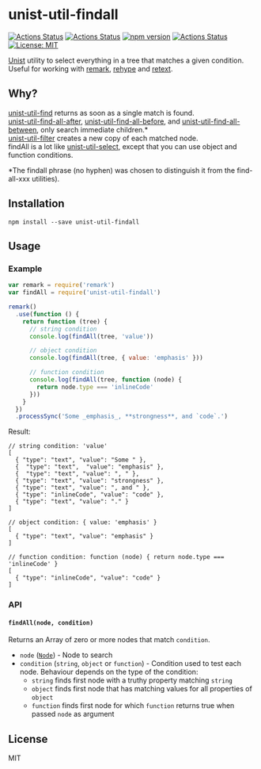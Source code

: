 # unist-util-findall
[![Actions Status](https://github.com/pcafstockf/unist-util-findall/workflows/CI/badge.svg)](https://github.com/pcafstockf/unist-util-findall/actions)
[![Actions Status](https://github.com/pcafstockf/unist-util-findall/workflows/NPM%20Publish/badge.svg)](https://github.com/pcafstockf/unist-util-findall/actions)
[![npm version](https://badge.fury.io/js/unist-util-findall.svg)](https://badge.fury.io/js/unist-util-findall)
[![Actions Status](https://david-dm.org/pcafstockf/unist-util-findall.svg)](https://github.com/pcafstockf/unist-util-findall/package.json)
[![License: MIT](https://img.shields.io/badge/License-MIT-yellow.svg)](https://opensource.org/licenses/MIT)

[Unist](https://github.com/wooorm/unist) utility to select everything in a tree that matches a given condition.  
Useful for working with [remark](https://github.com/wooorm/remark), [rehype](https://github.com/wooorm/rehype) and [retext](https://github.com/wooorm/retext).

## Why?

[unist-util-find](https://github.com/blahah/unist-util-find) returns as soon as a single match is found.  
[unist-util-find-all-after](https://github.com/syntax-tree/unist-util-find-all-after), [unist-util-find-all-before](https://github.com/syntax-tree/unist-util-find-all-before), and [unist-util-find-all-between](https://github.com/mrzmmr/unist-util-find-all-between), only search immediate children.*  
[unist-util-filter](https://github.com/syntax-tree/unist-util-filter) creates a new copy of each matched node.  
findAll is a lot like [unist-util-select](https://github.com/syntax-tree/unist-util-select), except that you can use object and function conditions.

*The findall phrase (no hyphen) was chosen to distinguish it from the find-all-xxx utilities).

## Installation

```
npm install --save unist-util-findall
```

## Usage

### Example

```js
var remark = require('remark')
var findAll = require('unist-util-findall')

remark()
  .use(function () {
    return function (tree) {
      // string condition
      console.log(findAll(tree, 'value'))

      // object condition
      console.log(findAll(tree, { value: 'emphasis' }))

      // function condition
      console.log(findAll(tree, function (node) {
        return node.type === 'inlineCode'
      }))
    }
  })
  .processSync('Some _emphasis_, **strongness**, and `code`.')

```

Result:

```
// string condition: 'value'
[
  { "type": "text", "value": "Some " },
  {  "type": "text",  "value": "emphasis" },
  {  "type": "text", "value": ", " },
  { "type": "text", "value": "strongness" },
  { "type": "text", "value": ", and " },
  { "type": "inlineCode", "value": "code" },
  { "type": "text", "value": "." }
]

// object condition: { value: 'emphasis' }
[
  { "type": "text", "value": "emphasis" }
]

// function condition: function (node) { return node.type === 'inlineCode' }
[
  { "type": "inlineCode", "value": "code" }
]
```

### API

#### `findAll(node, condition)`

Returns an Array of zero or more nodes that match `condition`.

- `node` ([`Node`](https://github.com/wooorm/unist#node)) - Node to search
- `condition` (`string`, `object` or `function`) - Condition used to test each node. Behaviour depends on the type of the condition:
  - `string` finds first node with a truthy property matching `string`
  - `object` finds first node that has matching values for all properties of `object`
  - `function` finds first node for which `function` returns true when passed `node` as argument

## License

MIT
